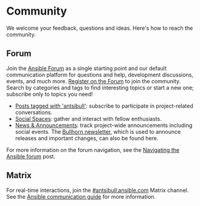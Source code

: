 <!--
Copyright (c) Ansible Project
GNU General Public License v3.0+ (see LICENSES/GPL-3.0-or-later.txt or https://www.gnu.org/licenses/gpl-3.0.txt)
SPDX-License-Identifier: GPL-3.0-or-later
-->

# Community

We welcome your feedback, questions and ideas. Here's how to reach the community.

## Forum

Join the [Ansible Forum](https://forum.ansible.com) as a single starting point and our default communication platform for questions and help, development discussions, events, and much more. [Register on the Forum](https://forum.ansible.com/signup?) to join the community. Search by categories and tags to find interesting topics or start a new one; subscribe only to topics you need!

* [Posts tagged with 'antsibull'](https://forum.ansible.com/tag/antsibull): subscribe to participate in project-related conversations.
* [Social Spaces](https://forum.ansible.com/c/chat/4): gather and interact with fellow enthusiasts.
* [News & Announcements](https://forum.ansible.com/c/news/5): track project-wide announcements including social events. The [Bullhorn newsletter](https://docs.ansible.com/ansible/devel/community/communication.html#the-bullhorn), which is used to announce releases and important changes, can also be found here.

For more information on the forum navigation, see the [Navigating the Ansible forum](https://forum.ansible.com/t/navigating-the-ansible-forum-tags-categories-and-concepts/39) post.

## Matrix

For real-time interactions, join the [#antsibull:ansible.com](https://matrix.to/#/#antsibull:ansible.com) Matrix channel. See the [Ansible communication guide](https://docs.ansible.com/ansible/devel/community/communication.html#real-time-chat) for more information.
